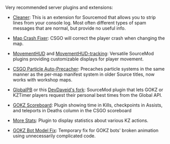 Very recommended server plugins and extensions:

- [Cleaner](https://github.com/Accelerator74/Cleaner): This is an extension for Sourcemod that allows you to strip lines from your console log. Most often different types of spam messages that are normal, but provide no useful info.

- [Map Crash Fixer](https://github.com/ismail0234/Benson-Map-Crash-Fixer/): CSGO will correct the player crash when changing the map.

- [MovementHUD](https://bitbucket.org/Sikarii/movementhud) and [MovementHUD-tracking](https://bitbucket.org/Sikarii/movementhud-tracking/): Versatile SourceMod plugins providing customizable displays for player movement.

- [CSGO Particle Auto-Precacher](https://bitbucket.org/zer0k_z/csgo-particle-auto-precacher): Precaches particle systems in the same manner as the per-map manifest system in older Source titles, now works with workshop maps. 

- [GlobalPB](https://github.com/szwagi/globalpb) or this [DevDaveid's fork](https://github.com/DevDaveid/globalpb): SourceMod plugin that lets GOKZ or KZTimer players request their personal best times from the Global API.

- [GOKZ Scoreboard](https://github.com/DevRuto/GOKZ-Scoreboard-Timer): Plugin showing time in Kills, checkpoints in Assists, and teleports in Deaths column in the CSGO scoreboard

- [More Stats](https://github.com/zer0k-z/more-stats): Plugin to display statistics about various KZ actions.

- [GOKZ Bot Model Fix](https://github.com/zer0k-z/gokz-botmodelfix): Temporary fix for GOKZ bots' broken animation using unnecessarily complicated code.

